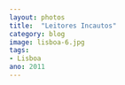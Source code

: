 ```yaml
---
layout: photos
title:  "Leitores Incautos"
category: blog
image: lisboa-6.jpg
tags:
- Lisboa
ano: 2011
---
```




